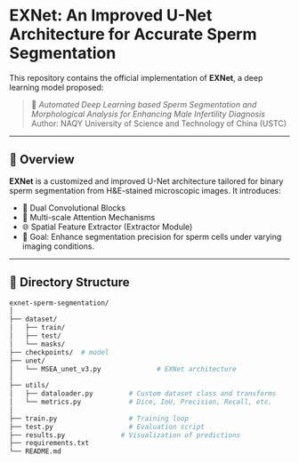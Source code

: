 # EXNet: An Improved U-Net Architecture for Accurate Sperm Segmentation

This repository contains the official implementation of **EXNet**, a deep learning model proposed:
> 📘 _Automated Deep Learning based Sperm Segmentation and Morphological Analysis for Enhancing Male Infertility Diagnosis_  
> Author: NAQY 
> University of Science and Technology of China (USTC)

---

## 📌 Overview

**EXNet** is a customized and improved U-Net architecture tailored for binary sperm segmentation from H&E-stained microscopic images. It introduces:

- 🧱 Dual Convolutional Blocks  
- 🧲 Multi-scale Attention Mechanisms  
- 🌐 Spatial Feature Extractor (Extractor Module)  
- 🎯 Goal: Enhance segmentation precision for sperm cells under varying imaging conditions.

---

## 📂 Directory Structure

```bash
exnet-sperm-segmentation/
│
├── dataset/
│   ├── train/
│   ├── test/
│   └── masks/
├── checkpoints/  # model
├── unet/
│   └── MSEA_unet_v3.py              # EXNet architecture
│
├── utils/
│   ├── dataloader.py         # Custom dataset class and transforms
│   └── metrics.py            # Dice, IoU, Precision, Recall, etc.
│
├── train.py                  # Training loop
├── test.py                   # Evaluation script
├── results.py              # Visualization of predictions
├── requirements.txt
└── README.md
